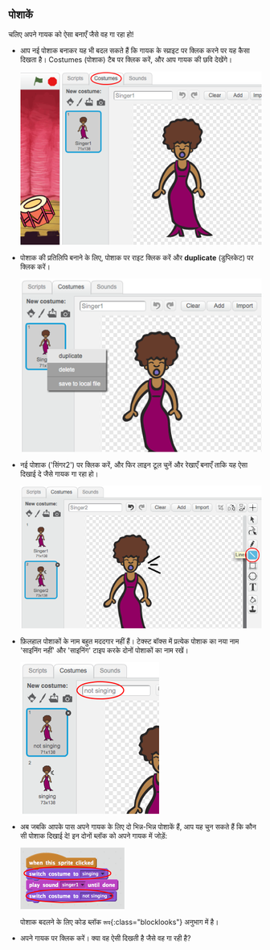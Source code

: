 ## पोशाकें

चलिए अपने गायक को ऐसा बनाएँ जैसे वह गा रहा हो!

+ आप नई पोशाक बनाकर यह भी बदल सकते हैं कि गायक के स्प्राइट पर क्लिक करने पर यह कैसा दिखता है। Costumes (पोशाक) टैब पर क्लिक करें, और आप गायक की छवि देखेंगे।

	![screenshot](images/band-singer-costume.png)

+ पोशाक की प्रतिलिपि बनाने के लिए, पोशाक पर राइट क्लिक करें और **duplicate** (डुप्लिकेट) पर क्लिक करें।

	![screenshot](images/band-singer-duplicate.png)

+ नई पोशाक ('सिंगर2') पर क्लिक करें, और फिर लाइन टूल चुनें और रेखाएँ बनाएँ ताकि यह ऐसा दिखाई दे जैसे गायक गा रहा हो।

	![screenshot](images/band-singer-click.png)

+ फ़िलहाल पोशाकों के नाम बहुत मददगार नहीं हैं। टेक्स्ट बॉक्स में प्रत्येक पोशाक का नया नाम 'साइनिंग नहीं' और 'साइनिंग' टाइप करके दोनों पोशाकों का नाम रखें।

	![screenshot](images/band-singer-name.png)

+ अब जबकि आपके पास अपने गायक के लिए दो भिन्न-भिन्न पोशाकें हैं, आप यह चुन सकते हैं कि कौन सी पोशाक दिखाई दे! इन दोनों ब्लॉक को अपने गायक में जोड़ें:

	![screenshot](images/band-looks.png)

	पोशाक बदलने के लिए कोड ब्लॉक `रूप`{:class="blocklooks"} अनुभाग में है।

+ अपने गायक पर क्लिक करें। क्या वह ऐसी दिखती है जैसे वह गा रही है?
